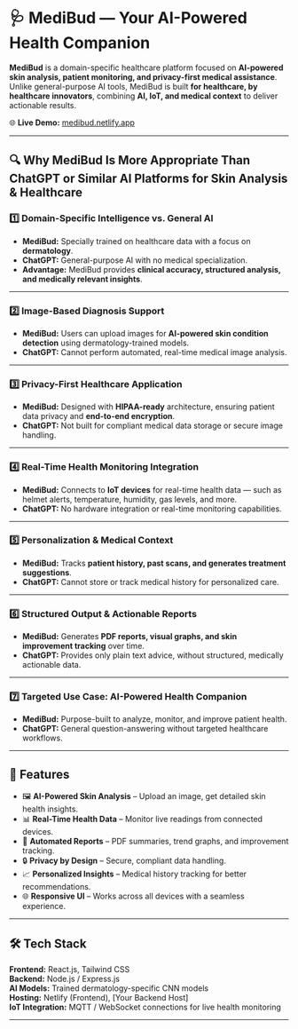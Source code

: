 # 🩺 MediBud — Your AI-Powered Health Companion

**MediBud** is a domain-specific healthcare platform focused on **AI-powered skin analysis, patient monitoring, and privacy-first medical assistance**.  
Unlike general-purpose AI tools, MediBud is built **for healthcare, by healthcare innovators**, combining **AI, IoT, and medical context** to deliver actionable results.

🌐 **Live Demo:** [medibud.netlify.app](https://medibud.netlify.app/)  

---

## 🔍 Why MediBud Is More Appropriate Than ChatGPT or Similar AI Platforms for Skin Analysis & Healthcare

### 1️⃣ Domain-Specific Intelligence vs. General AI
- **MediBud:** Specially trained on healthcare data with a focus on **dermatology**.
- **ChatGPT:** General-purpose AI with no medical specialization.
- **Advantage:** MediBud provides **clinical accuracy, structured analysis, and medically relevant insights**.

---

### 2️⃣ Image-Based Diagnosis Support
- **MediBud:** Users can upload images for **AI-powered skin condition detection** using dermatology-trained models.
- **ChatGPT:** Cannot perform automated, real-time medical image analysis.

---

### 3️⃣ Privacy-First Healthcare Application
- **MediBud:** Designed with **HIPAA-ready** architecture, ensuring patient data privacy and **end-to-end encryption**.
- **ChatGPT:** Not built for compliant medical data storage or secure image handling.

---

### 4️⃣ Real-Time Health Monitoring Integration
- **MediBud:** Connects to **IoT devices** for real-time health data — such as helmet alerts, temperature, humidity, gas levels, and more.
- **ChatGPT:** No hardware integration or real-time monitoring capabilities.

---

### 5️⃣ Personalization & Medical Context
- **MediBud:** Tracks **patient history, past scans, and generates treatment suggestions**.
- **ChatGPT:** Cannot store or track medical history for personalized care.

---

### 6️⃣ Structured Output & Actionable Reports
- **MediBud:** Generates **PDF reports, visual graphs, and skin improvement tracking** over time.
- **ChatGPT:** Provides only plain text advice, without structured, medically actionable data.

---

### 7️⃣ Targeted Use Case: AI-Powered Health Companion
- **MediBud:** Purpose-built to analyze, monitor, and improve patient health.
- **ChatGPT:** General question-answering without targeted healthcare workflows.

---

## 🚀 Features

- 🖼 **AI-Powered Skin Analysis** – Upload an image, get detailed skin health insights.
- 📊 **Real-Time Health Data** – Monitor live readings from connected devices.
- 📄 **Automated Reports** – PDF summaries, trend graphs, and improvement tracking.
- 🔒 **Privacy by Design** – Secure, compliant data handling.
- 📈 **Personalized Insights** – Medical history tracking for better recommendations.
- 🌐 **Responsive UI** – Works across all devices with a seamless experience.

---

## 🛠 Tech Stack

**Frontend:** React.js, Tailwind CSS  
**Backend:** Node.js / Express.js  
**AI Models:** Trained dermatology-specific CNN models  
**Hosting:** Netlify (Frontend), [Your Backend Host]  
**IoT Integration:** MQTT / WebSocket connections for live health monitoring  

---
